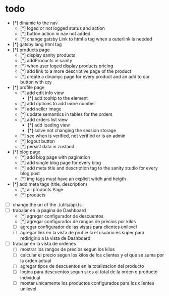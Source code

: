 # todo

* [*] dinamic to the nav
  * [*] loged or not logged status and action
  * [*] button action in nav not added
  * [*] change gatsby Link to html a tag when a outerlink is needed
* [*] gatsby lang html tag
* [*] products page
  * [*] display sanity products
  * [*] addProducts in sanity
  * [*] when user loged display products pricing
  * [*] add link to a more descriptive page of the product
  * [*] create a dinamyc page for every product and an add to car button with qty
* [*] profile page
  * [*] add edit info view
    * [*] add tooltip to the element
  * [*] add options to add more number
  * [*] add seller image
  * [*] update semantics in tables for the orders
  * [*] add orders list view
    * [*] add loading view
    * [*] solve not changing the session storage
  * [*] see when is verified, not verified or is an admin
  * [*] logout button
  * [*] persist data in zustand
* [*] blog page
  * [*] add blog page with pagination
  * [*] add single blog page for every blog
  * [*] add meta title and description tag to the sanity studio for every blog post
  * [*] img tags must have an explicit witdh and heigth
* [*] add meta tags (title, description)
  * [*] all products Page
  * [*] products
* [ ] change the uri of the ./utils/api.ts
* [ ] trabajar en la pagina de Dashboard
  * [*] agregar configurador de descuentos
  * [*] agregar configurador de rangos de precios por kilos
  * [ ] agregar configurador de las vistas para clientes unilevel
  * [ ] agregar link en la vista de profile si el usuario es super para 
        redirigirlo a la vista de Dashboard
* [ ] trabajar en la vista de ordenes
  * [ ] mostrar los rangos de precios segun los kilos
  * [ ] calcular el precio segun los kilos de los clientes y el que se suma por la orden actual
  * [ ] agregar tipos de descuentos en la totalizacion del producto
  * [ ] logica para descuentos segun si es al total de la orden o
    producto individual
  * [ ] mostar unicamente los productos configurados para los clientes unilevel
